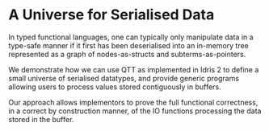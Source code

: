 # A Universe for Serialised Data

In typed functional languages, one can typically only manipulate data
in a type-safe manner if it first has been deserialised into an in-memory
tree represented as a graph of nodes-as-structs and subterms-as-pointers.

We demonstrate how we can use QTT as implemented in Idris 2 to define
a small universe of serialised datatypes, and provide generic programs
allowing users to process values stored contiguously in buffers.

Our approach allows implementors to prove the full functional correctness,
in a correct by construction manner, of the IO functions processing the
data stored in the buffer.
